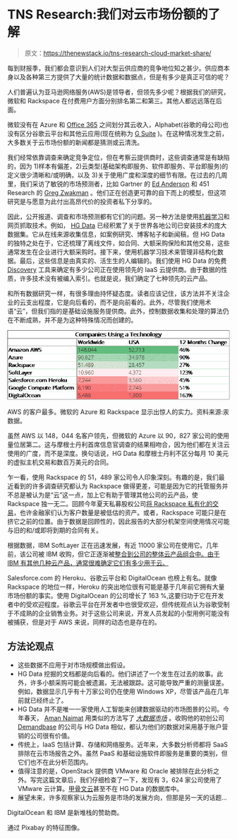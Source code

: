 # TNS Research:我们对云市场份额的了解

> 原文：<https://thenewstack.io/tns-research-cloud-market-share/>

每到财报季，我们都会意识到人们对大型云供应商的竞争地位知之甚少。供应商本身以及各种第三方提供了大量的统计数据和数据点，但是有多少是真正可信的呢？

人们普遍认为亚马逊网络服务(AWS)是领导者，但领先多少呢？根据我们的研究，微软和 Rackspace 在付费用户方面分别排名第二和第三。其他人都远远落在后面。

微软没有在 Azure 和 [Office 365](https://www.microsoftstore.com/store/msusa/en_US/cat/Office-365/categoryID.68021500) 之间划分其云收入，Alphabet(谷歌的母公司)也没有区分谷歌云平台和其他云应用(现在统称为 [G Suite](https://gsuite.google.com) )。在这种情况发生之前，大多数关于云市场份额的新闻都是猜测或云清洗。

我们经常依靠调查来确定竞争定位，但在考察云提供商时，这些调查通常是有缺陷的，因为 1)样本有偏差，2)云类型(基础架构即服务、软件即服务、平台即服务)的定义很少清晰和/或明确，以及 3)关于使用广度和深度的细节有限。在过去的几周里，我们采访了敏锐的市场预测者，比如 Gartner 的 [Ed Anderson](https://www.linkedin.com/in/ed-anderson-a645581) 和 451 Research 的 [Greg Zwakman](https://www.linkedin.com/in/greg-zwakman-7a446) 。他们正在创造更可靠的自下而上的模型，但这项研究是与愿意为此付出高昂代价的投资者私下分享的。

因此，公开报道、调查和市场预测都有它们的问题。另一种方法是使用[机器学习](/category/machine-learning/)和网页抓取技术。例如， [HG Data](https://www.hgdata.com) 已经积累了关于世界各地公司已安装技术的庞大数据集。它从在线来源收集信息，如案例研究、博客帖子和新闻稿，但 HG Data 的独特之处在于，它还梳理了离线文件，如合同、大额采购保险和其他交易，这些通常发生在企业进行大额采购时。接下来，使用机器学习技术来管理非结构化数据。最后，这些信息是由真实的、活生生的人编辑的。我们使用 HG Data 的免费 [Discovery](https://discovery.hgdata.com/) 工具来确定有多少公司正在使用领先的 IaaS 云提供商。由于数据的性质，许多技术没有被编入索引。也就是说，我们确定了七种领先的云产品。

和所有数据研究一样，有很多理由持怀疑态度。读者应该记住，该方法并不关注企业的云支出程度，它是向后看的，而不是向前看的。此外，尽管我们使用术语“云”，但我们指的是基础设施服务提供商。此外，控制数据收集和处理的算法仍在不断成熟，并不是为这种特殊情况而创建的。

![dddd](img/d3f338bd83a14f11509ce06abacef686.png)

AWS 的客户最多。微软的 Azure 和 Rackspace 显示出惊人的实力。资料来源:汞数据。

虽然 AWS 以 148，044 名客户领先，但微软的 Azure 以 90，827 家公司的使用量位居第二。这与摩根士丹利首席信息官调查的结果相吻合，因为他们都在关注云使用的广度，而不是深度。换句话说，HG Data 和摩根士丹利不区分每月 10 美元的虚拟主机交易和数百万美元的合同。

乍一看，使用 Rackspace 的 51，489 家公司令人印象深刻。有趣的是，我们最近看到的许多调查研究都认为 Rackspace 做得更差，可能是因为它的托管服务并不总是被认为是“云”这一点，加上它有助于管理其他公司的云产品，使 Rackspace 独一无二。回顾今年夏天私募股权公司[将 Rackspace 私有化的交易](https://techcrunch.com/2016/08/26/rackspace-to-go-private-after-4-3b-acquisition-by-private-equity-firm-apollo/)，也许金融家们认为客户数量是被低估的资产。或者，Rackspace 可能只是在挤它之前的位置。由于数据是回顾性的，因此报告的大部分机架空间使用情况可能与旧的和/或即将到期的合同有关。

根据数据，IBM SoftLayer 正在迅速发展，有近 11000 家公司在使用它。几年前，该公司被 IBM 收购，但它正逐渐被[整合到公司的整体云产品组合中。由于 IBM 有其他几种云产品，通常很难确定它们有多少用于云。](http://blog.softlayer.com/2016/softlayer-ibm-bluemix-integration)

Salesforce.com 的 Heroku、谷歌云平台和 DigitalOcean 也榜上有名。就像 Rackspace 的地位一样，Heroku 的突出地位很有可能是基于几年前它拥有大量市场份额的事实。使用 DigitalOcean 的公司增长了 163 %,这要归功于它在开发者中的受欢迎程度。谷歌云平台在开发者中也很受欢迎，但传统观点认为谷歌受制于不成熟的企业销售业务。对于这些公司来说，开发人员发起的小型用例可能没有被捕获，但是对于 AWS 来说，同样的动态也是存在的。

## **方法论观点**

*   这些数据不应用于对市场规模做出假设。
*   HG Data 挖掘的文档都是向后看的。他们讲述了一个发生在过去的故事。此外，许多小额采购可能会被遗漏，无法被跟踪。这可能导致严重的测量误差。例如，数据显示几乎有十万家公司仍在使用 Windows XP，尽管该产品在几年前就已经终止了。
*   HG Data 并不是唯一一家使用人工智能来创建数据驱动的市场图景的公司。今年春天， [Aman Naimat](https://www.linkedin.com/in/amannaimat) 用类似的方法写了 *[大数据市场](http://www.oreilly.com/data/free/the-big-data-market.csp?intcmp=il-data-free-lp-lgen_20160708_new_site_big_data_market_report_excerpt_top_note_report_link)* 。收购他的初创公司 [Demandbase](https://www.demandbase.com) 的公司与 HG Data 相似，都认为他们的数据对采用基于账户营销的公司很有价值。
*   传统上，IaaS 包括计算、存储和网络服务。近年来，大多数分析师都将 SaaS 排除在云市场报告之外。虽然 PaaS 和基础设施软件即服务是重要的类别，但它们也不在此分析范围内。
*   值得注意的是，OpenStack 提供商 VMware 和 Oracle 被排除在此分析之外。写完这篇文章后，我们仔细检查了一下，发现有 3，624 家公司使用了 VMware 云计算。[甲骨文云](https://thenewstack.io/where-containers-fit-into-the-oracle-cloud/)甚至不在 HG Data 的数据库中。
*   展望未来，许多观察家认为云服务是市场的发展方向，但那是另一天的话题…

DigitalOcean 和 IBM 是新堆栈的赞助商。

通过 Pixabay 的特征图像。

<svg xmlns:xlink="http://www.w3.org/1999/xlink" viewBox="0 0 68 31" version="1.1"><title>Group</title> <desc>Created with Sketch.</desc></svg>